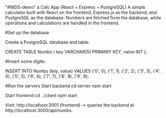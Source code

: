 "#WDS-demo" 
a Calc App (React + Express + PostgreSQL)
A simple calculator built with React on the frontend, Express.js as the backend, and PostgreSQL as the database.
Numbers are fetched from the database, while operations and calculations are handled in the frontend. 


#Set up the database

Create a PostgreSQL database and table:

CREATE TABLE Numbs (
  key VARCHAR(5) PRIMARY KEY,
  value INT
);


#Insert some digits:

INSERT INTO Numbs (key, value) VALUES
('0', 0), ('1', 1), ('2', 2), ('3', 3), ('4', 4),
('5', 5), ('6', 6), ('7', 7), ('8', 8), ('9', 9);

#Run the servers
Start backend
cd server
npm start

Start frontend
cd ../client
npm start


Visit: http://localhost:3001 (frontend) → queries the backend at http://localhost:3000/api/numbs.
